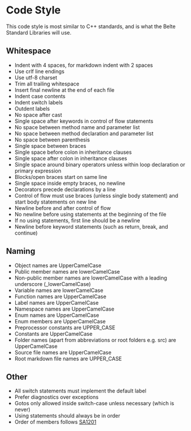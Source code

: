 # Code Style

This code style is most similar to C++ standards, and is what the Belte Standard Libraries will use.

## Whitespace

- Indent with 4 spaces, for markdown indent with 2 spaces
- Use crlf line endings
- Use utf-8 charset
- Trim all trailing whitespace
- Insert final newline at the end of each file
- Indent case contents
- Indent switch labels
- Outdent labels
- No space after cast
- Single space after keywords in control of flow statements
- No space between method name and parameter list
- No space between method declaration and parameter list
- No space between parenthesis
- Single space between braces
- Single space before colon in inheritance clauses
- Single space after colon in inheritance clauses
- Single space around binary operators unless within loop declaration or primary expression
- Blocks/open braces start on same line
- Single space inside empty braces, no newline
- Decorators precede declarations by a line
- Control of flow must use braces (unless single body statement) and start body statements on new line
- Newline before and after control of flow
- No newline before using statements at the beginning of the file
- If no using statements, first line should be a newline
- Newline before keyword statements (such as return, break, and continue)

## Naming

- Object names are UpperCamelCase
- Public member names are lowerCamelCase
- Non-public member names are lowerCamelCase with a leading underscore (_lowerCamelCase)
- Variable names are lowerCamelCase
- Function names are UpperCamelCase
- Label names are UpperCamelCase
- Namespace names are UpperCamelCase
- Enum names are UpperCamelCase
- Enum members are UpperCamelCase
- Preprocessor constants are UPPER_CASE
- Constants are UpperCamelCase
- Folder names (apart from abbreviations or root folders e.g. src) are UpperCamelCase
- Source file names are UpperCamelCase
- Root markdown file names are UPPER_CASE

## Other

- All switch statements must implement the default label
- Prefer diagnostics over exceptions
- Gotos only allowed inside switch-case unless necessary (which is never)
- Using statements should always be in order
- Order of members follows [SA1201](https://github.com/DotNetAnalyzers/StyleCopAnalyzers/blob/master/documentation/SA1201.md)
